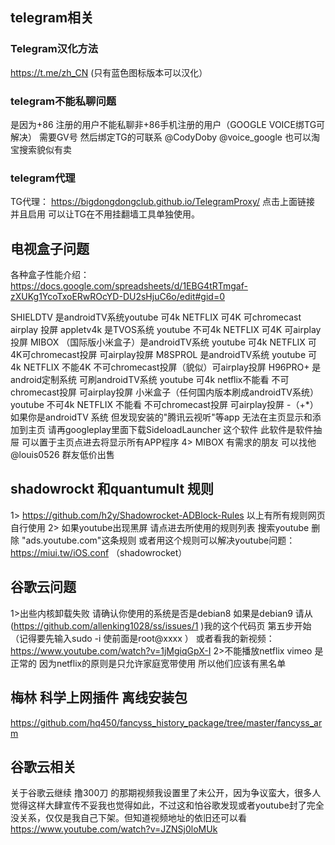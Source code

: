 ## telegram相关
###                     Telegram汉化方法 
https://t.me/zh_CN  (只有蓝色图标版本可以汉化）
###                   telegram不能私聊问题
是因为+86 注册的用户不能私聊非+86手机注册的用户（GOOGLE VOICE绑TG可解决）
需要GV号 然后绑定TG的可联系 @CodyDoby     @voice_google  也可以淘宝搜索貌似有卖
###                    telegram代理
TG代理： https://bigdongdongclub.github.io/TelegramProxy/
点击上面链接 并且启用  可以让TG在不用挂翻墙工具单独使用。
##                      电视盒子问题

各种盒子性能介绍：https://docs.google.com/spreadsheets/d/1EBG4tRTmgaf-zXUKg1YcoTxoERwROcYD-DU2sHjuC6o/edit#gid=0

SHIELDTV  是androidTV系统youtube 可4k NETFLIX 可4K 可chromecast airplay 投屏
appletv4k  是TVOS系统  youtube 不可4k NETFLIX 可4K  可airplay投屏
MIBOX （国际版小米盒子）是androidTV系统 youtube 可4k NETFLIX 可4K可chromecast投屏 可airplay投屏
M8SPROL  是androidTV系统 youtube 可4k NETFLIX 不能4K 不可chromecast投屏（貌似）可airplay投屏
H96PRO+  是android定制系统 可刷androidTV系统 youtube 可4k netflix不能看 不可chromecast投屏 可airplay投屏
小米盒子（任何国内版本刷成androidTV系统）youtube 不可4k NETFLIX 不能看 不可chromecast投屏 可airplay投屏
-（+*）如果你是androidTV 系统 但发现安装的"腾讯云视听"等app 无法在主页显示和添加到主页 请再googleplay里面下载SideloadLauncher 这个软件 此软件是软件抽屉 可以置于主页点进去将显示所有APP程序
4>
MIBOX 有需求的朋友 可以找他 @louis0526 群友低价出售
##          shadowrockt 和quantumult 规则
1>
https://github.com/h2y/Shadowrocket-ADBlock-Rules
以上有所有规则网页  自行使用
 2>
如果youtube出现黑屏 请点进去所使用的规则列表 搜索youtube 删除 "ads.youtube.com"这条规则
或者用这个规则可以解决youtube问题：https://miui.tw/iOS.conf   （shadowrocket）
##                       谷歌云问题
1>出些内核卸载失败 请确认你使用的系统是否是debian8 如果是debian9 请从(https://github.com/allenking1028/ss/issues/1 )我的这个代码页 第五步开始 （记得要先输入sudo -i  使前面是root@xxxx ）
或者看我的新视频：https://www.youtube.com/watch?v=1jMgiqGpX-I
 2>不能播放netflix  vimeo 是正常的 因为netflix的原则是只允许家庭宽带使用 所以他们应该有黑名单
##             梅林 科学上网插件 离线安装包
https://github.com/hq450/fancyss_history_package/tree/master/fancyss_arm
## 谷歌云相关
关于谷歌云继续 撸300刀 的那期视频我设置里了未公开，因为争议蛮大，很多人觉得这样大肆宣传不妥我也觉得如此，不过这和怕谷歌发现或者youtube封了完全没关系，仅仅是我自己下架。但知道视频地址的依旧还可以看
https://www.youtube.com/watch?v=JZNSj0loMUk
